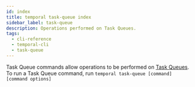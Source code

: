 ```yaml
---
id: index
title: temporal task-queue index
sidebar_label: task-queue
description: Operations performed on Task Queues.
tags:
  - cli-reference
  - temporal-cli
  - task-queue
---
```


Task Queue commands allow operations to be performed on [Task Queues](/concepts/what-is-a-task-queue).
To run a Task Queue command, run `temporal task-queue [command] [command options]`

